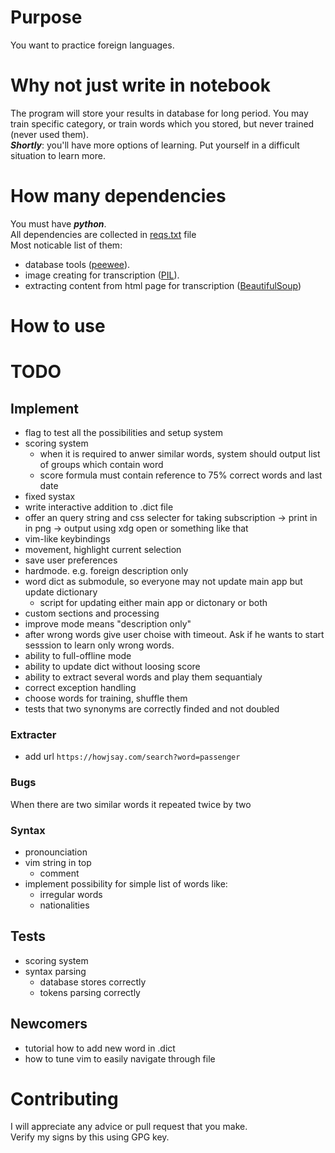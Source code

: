 # Purpose
You want to practice foreign languages.  

# Why not just write in notebook
The program will store your results in database for long period. You may
train specific category, or train words which you stored, but never
trained (never used them).  
**_Shortly_**: you'll have more options of learning. Put yourself in a
difficult situation to learn more.  

# How many dependencies
You must have **_python_**.  
All dependencies are collected in [reqs.txt](https://github.com/Kipparis/dictionary/blob/master/reqs.txt)
file  
Most noticable list of them:  

+ database tools ([peewee](https://github.com/coleifer/peewee)).  
+ image creating for transcription ([PIL](https://pillow.readthedocs.io/en/stable/)).  
+ extracting content from html page for transcription ([BeautifulSoup](https://pypi.org/project/beautifulsoup4/))  

# How to use

# TODO
## Implement

+ flag to test all the possibilities and setup system  
+ scoring system  
    - when it is required to anwer similar words, system should
  output list of groups which contain word  
    - score formula must contain reference to 75% correct
  words and last date  
+ fixed systax  
+ write interactive addition to .dict file  
+ offer an query string and css selecter for taking subscription
&rarr; print in in png &rarr; output using xdg open or something like
that  
+ vim-like keybindings  
+ movement, highlight current selection  
+ save user preferences  
+ hardmode. e.g. foreign description only  
+ word dict as submodule, so everyone may not 
  update main app but update dictionary  
    * script for updating either main app or dictonary or both  
+ custom sections and processing  
+ improve mode means "description only"  
+ after wrong words give user choise with timeout. Ask if he wants to start sesssion to learn only wrong words.  
+ ability to full-offline mode  
+ ability to update dict without loosing score  
+ ability to extract several words and play them sequantialy  
+ correct exception handling  
+ choose words for training, shuffle them  
+ tests that two synonyms are correctly finded and not doubled  

### Extracter

+ add url `https://howjsay.com/search?word=passenger`  

### Bugs

When there are two similar words it repeated twice by two  

### Syntax

+ pronounciation  
+ vim string in top  
    - comment  
+ implement possibility for simple list of words like:  
    - irregular words  
    - nationalities  

## Tests

+ scoring system  
+ syntax parsing  
    - database stores correctly  
    - tokens parsing correctly  

## Newcomers

+ tutorial how to add new word in .dict  
+ how to tune vim to easily navigate through file  

# Contributing
I will appreciate any advice or pull request that you make.  
Verify my signs by this <write> using GPG key.  

